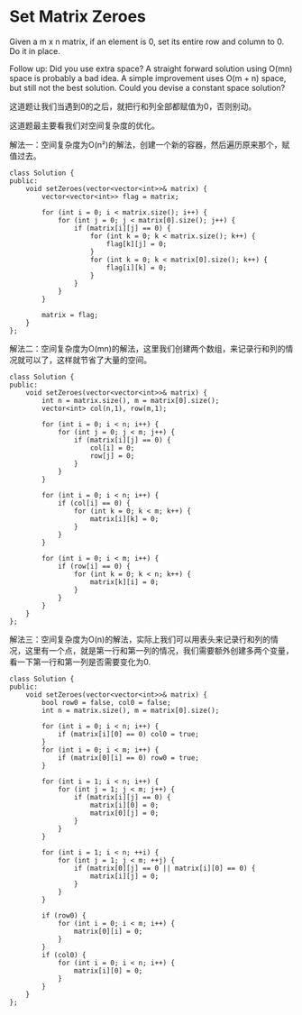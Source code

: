 Set Matrix Zeroes
================
Given a m x n matrix, if an element is 0, set its entire row and column to 0. Do it in place.

Follow up:
Did you use extra space?
A straight forward solution using O(mn) space is probably a bad idea.
A simple improvement uses O(m + n) space, but still not the best solution.
Could you devise a constant space solution?

这道题让我们当遇到0的之后，就把行和列全部都赋值为0，否则别动。

这道题最主要看我们对空间复杂度的优化。

解法一：空间复杂度为O(n²)的解法，创建一个新的容器，然后遍历原来那个，赋值过去。

```
class Solution {
public:
    void setZeroes(vector<vector<int>>& matrix) {
        vector<vector<int>> flag = matrix;

        for (int i = 0; i < matrix.size(); i++) {
            for (int j = 0; j < matrix[0].size(); j++) {
                if (matrix[i][j] == 0) {
                    for (int k = 0; k < matrix.size(); k++) {
                        flag[k][j] = 0;
                    }
                    for (int k = 0; k < matrix[0].size(); k++) {
                        flag[i][k] = 0;
                    }
                }
            }
        }

        matrix = flag;
    }
};
```

解法二：空间复杂度为O(mn)的解法，这里我们创建两个数组，来记录行和列的情况就可以了，这样就节省了大量的空间。

```
class Solution {
public:
    void setZeroes(vector<vector<int>>& matrix) {
        int n = matrix.size(), m = matrix[0].size();
        vector<int> col(n,1), row(m,1);

        for (int i = 0; i < n; i++) {
            for (int j = 0; j < m; j++) {
                if (matrix[i][j] == 0) {
                    col[i] = 0;
                    row[j] = 0;
                }
            }
        }

        for (int i = 0; i < n; i++) {
            if (col[i] == 0) {
                for (int k = 0; k < m; k++) {
                    matrix[i][k] = 0;
                }
            }
        }

        for (int i = 0; i < m; i++) {
            if (row[i] == 0) {
                for (int k = 0; k < n; k++) {
                    matrix[k][i] = 0;
                }
            }
        }
    }
};
```

解法三：空间复杂度为O(n)的解法，实际上我们可以用表头来记录行和列的情况，这里有一个点，就是第一行和第一列的情况，我们需要额外创建多两个变量，看一下第一行和第一列是否需要变化为0.

```
class Solution {
public:
    void setZeroes(vector<vector<int>>& matrix) {
        bool row0 = false, col0 = false;
        int n = matrix.size(), m = matrix[0].size();

        for (int i = 0; i < n; i++) {
            if (matrix[i][0] == 0) col0 = true;
        }
        for (int i = 0; i < m; i++) {
            if (matrix[0][i] == 0) row0 = true;
        }

        for (int i = 1; i < n; i++) {
            for (int j = 1; j < m; j++) {
                if (matrix[i][j] == 0) {
                    matrix[i][0] = 0;
                    matrix[0][j] = 0;
                }
            }
        }

        for (int i = 1; i < n; ++i) {
            for (int j = 1; j < m; ++j) {
                if (matrix[0][j] == 0 || matrix[i][0] == 0) {
                    matrix[i][j] = 0;
                }
            }
        }

        if (row0) {
            for (int i = 0; i < m; i++) {
                matrix[0][i] = 0;
            }
        }
        if (col0) {
            for (int i = 0; i < n; i++) {
                matrix[i][0] = 0;
            }
        }
    }
};
```
